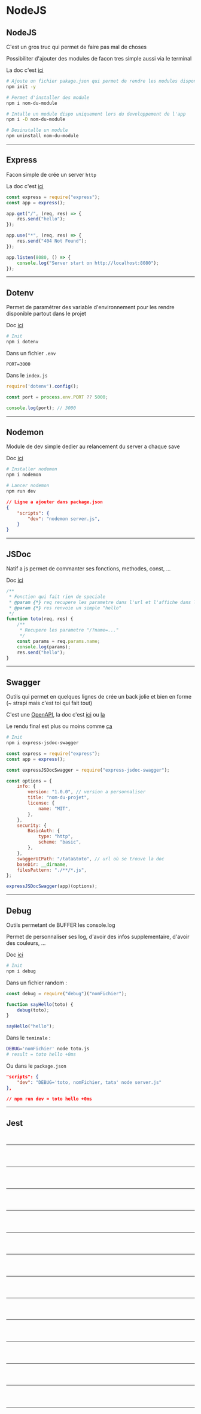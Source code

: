 # NodeJS

## NodeJS

C'est un gros truc qui permet de faire pas mal de choses

Possibiliter d'ajouter des modules de facon tres simple aussi via le terminal

La doc c'est [ici](https://www.npmjs.com/)

```bash
# Ajoute un fichier pakage.json qui permet de rendre les modules disponible dans l'application
npm init -y

# Permet d'installer des module
npm i nom-du-module

# Intalle un module dispo uniquement lors du developpement de l'app
npm i -D nom-du-module

# Desinstalle un module
npm uninstall nom-du-module
```

---

## Express

Facon simple de crée un server `http`

La doc c'est [ici](https://nodejs.org/fr/)

```js
const express = require("express");
const app = express();

app.get("/", (req, res) => {
    res.send("hello");
});

app.use("*", (req, res) => {
    res.send("404 Not Found");
});

app.listen(8080, () => {
    console.log("Server start on http://localhost:8080");
});
```

---

## Dotenv

Permet de paramétrer des variable d'environnement pour les rendre disponible partout dans le projet

Doc [ici](https://www.npmjs.com/package/dotenv)

```bash
# Init
npm i dotenv
```

Dans un fichier `.env`

```env
PORT=3000
```

Dans le `index.js`

```js
require('dotenv').config();

const port = process.env.PORT ?? 5000;

console.log(port); // 3000
```

---

## Nodemon

Module de dev simple dedier au relancement du server a chaque save

Doc [ici](https://www.npmjs.com/package/nodemon)

```bash
# Installer nodemon 
npm i nodemon

# Lancer nodemon
npm run dev
```

```json
// Ligne a ajouter dans package.json
{
    "scripts": {
        "dev": "nodemon server.js",
    }
}
```

---

## JSDoc

Natif a js permet de commanter ses fonctions, methodes, const, ...

Doc [ici](https://jsdoc.app/)

```js
/**
 * Fonction qui fait rien de speciale
 * @param {*} req recupere les parametre dans l'url et l'affiche dans le terminal
 * @param {*} res renvoie un simple "hello"
 */
function toto(req, res) {
    /**
     * Recupere les parametre "/?name=..."
     */
    const params = req.params.name;
    console.log(params);
    res.send("hello");
}
```

---

## Swagger

Outils qui permet en quelques lignes de crée un back jolie et bien en forme (~ strapi mais c'est toi qui fait tout)

C'est une [OpenAPI](https://en.wikipedia.org/wiki/OpenAPI_Specification), la doc c'est [ici](https://github.com/brikev/express-jsdoc-swagger) ou [la](https://swagger.io/specification/)

Le rendu final est plus ou moins comme [ça](https://petstore.swagger.io/)

```bash
# Init
npm i express-jsdoc-swagger
```

```js
const express = require("express");
const app = express();

const expressJSDocSwagger = require("express-jsdoc-swagger");

const options = {
    info: {
        version: "1.0.0", // version a personnaliser
        title: "nom-du-projet",
        license: {
            name: "MIT",
        },
    },
    security: {
        BasicAuth: {
            type: "http",
            scheme: "basic",
        },
    },
    swaggerUIPath: "/tata&toto", // url où se trouve la doc
    baseDir: __dirname,
    filesPattern: "./**/*.js",
};

expressJSDocSwagger(app)(options);
```

---

## Debug

Outils permetant de BUFFER les console.log

Permet de personnaliser ses log, d'avoir des infos supplementaire, d'avoir des couleurs, ...

Doc [ici](https://www.npmjs.com/package/debug)

```bash
# Init
npm i debug
```

Dans un fichier random : 

```js
const debug = require("debug")("nomFichier");

function sayHello(toto) {
    debug(toto);
}

sayHello("hello");
```

Dans le `teminale` :

```bash
DEBUG='nomFichier' node toto.js
# result = toto hello +0ms
```

Ou dans le `package.json`

```json
"scripts": {
    "dev": "DEBUG='toto, nomFichier, tata' node server.js"
},

// npm run dev = toto hello +0ms
```

---

## Jest

```js



```

---

## 

```js



```

---

## 

```js



```

---

## 

```js



```

---

## 

```js



```

---

## 

```js



```

---

## 

```js



```

---

## 

```js



```

---

## 

```js



```

---

## 

```js



```

---

## 

```js



```

---

## 

```js



```

---

## 

```js



```

---